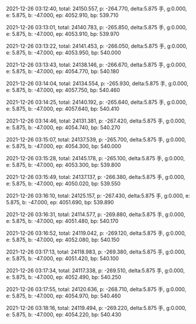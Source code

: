 2021-12-26 03:12:40, total: 24150.557, p: -264.770, delta:5.875 手, g:0.000, e: 5.875, b: -47.000, ep: 4052.910, bp: 539.710

2021-12-26 03:13:01, total: 24140.783, p: -265.850, delta:5.875 手, g:0.000, e: 5.875, b: -47.000, ep: 4053.910, bp: 539.970

2021-12-26 03:13:22, total: 24141.453, p: -266.050, delta:5.875 手, g:0.000, e: 5.875, b: -47.000, ep: 4053.950, bp: 540.000

2021-12-26 03:13:43, total: 24138.146, p: -266.670, delta:5.875 手, g:0.000, e: 5.875, b: -47.000, ep: 4054.770, bp: 540.180

2021-12-26 03:14:04, total: 24134.554, p: -265.930, delta:5.875 手, g:0.000, e: 5.875, b: -47.000, ep: 4057.750, bp: 540.460

2021-12-26 03:14:25, total: 24140.192, p: -265.640, delta:5.875 手, g:0.000, e: 5.875, b: -47.000, ep: 4057.640, bp: 540.410

2021-12-26 03:14:46, total: 24131.381, p: -267.420, delta:5.875 手, g:0.000, e: 5.875, b: -47.000, ep: 4054.740, bp: 540.270

2021-12-26 03:15:07, total: 24137.539, p: -265.700, delta:5.875 手, g:0.000, e: 5.875, b: -47.000, ep: 4054.300, bp: 540.000

2021-12-26 03:15:28, total: 24145.178, p: -265.100, delta:5.875 手, g:0.000, e: 5.875, b: -47.000, ep: 4053.300, bp: 539.800

2021-12-26 03:15:49, total: 24137.137, p: -266.380, delta:5.875 手, g:0.000, e: 5.875, b: -47.000, ep: 4050.020, bp: 539.550

2021-12-26 03:16:10, total: 24125.157, p: -267.430, delta:5.875 手, g:0.000, e: 5.875, b: -47.000, ep: 4051.690, bp: 539.890

2021-12-26 03:16:31, total: 24114.577, p: -269.880, delta:5.875 手, g:0.000, e: 5.875, b: -47.000, ep: 4051.480, bp: 540.170

2021-12-26 03:16:52, total: 24119.042, p: -269.120, delta:5.875 手, g:0.000, e: 5.875, b: -47.000, ep: 4052.080, bp: 540.150

2021-12-26 03:17:13, total: 24118.983, p: -269.380, delta:5.875 手, g:0.000, e: 5.875, b: -47.000, ep: 4051.420, bp: 540.100

2021-12-26 03:17:34, total: 24117.338, p: -269.510, delta:5.875 手, g:0.000, e: 5.875, b: -47.000, ep: 4052.490, bp: 540.250

2021-12-26 03:17:55, total: 24120.636, p: -268.710, delta:5.875 手, g:0.000, e: 5.875, b: -47.000, ep: 4054.970, bp: 540.460

2021-12-26 03:18:16, total: 24119.494, p: -269.220, delta:5.875 手, g:0.000, e: 5.875, b: -47.000, ep: 4054.220, bp: 540.430
